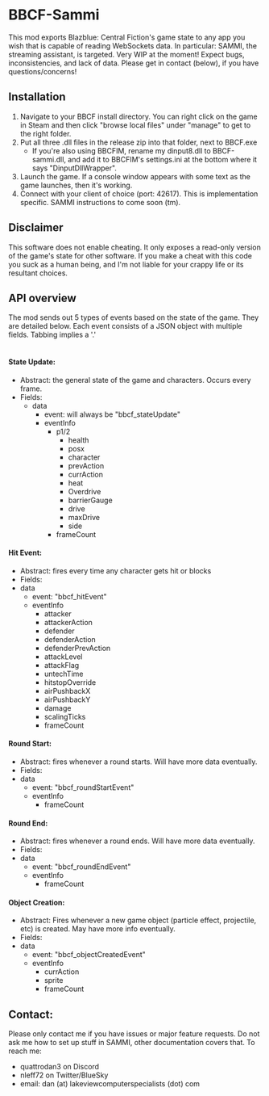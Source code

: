 # BBCF-Sammi

This mod exports Blazblue: Central Fiction's game state to any app you wish that is capable of reading WebSockets data. In particular: SAMMI, the streaming assistant, is targeted.
Very WIP at the moment! Expect bugs, inconsistencies, and lack of data. Please get in contact (below), if you have questions/concerns!

## Installation
1. Navigate to your BBCF install directory. You can right click on the game in Steam and then click "browse local files" under "manage" to get to the right folder.
2. Put all three .dll files in the release zip into that folder, next to BBCF.exe
    * If you're also using BBCFIM, rename my dinput8.dll to BBCF-sammi.dll, and add it to BBCFIM's settings.ini at the bottom where it says "DinputDllWrapper".
3. Launch the game. If a console window appears with some text as the game launches, then it's working.
4. Connect with your client of choice (port: 42617). This is implementation specific. SAMMI instructions to come soon (tm).

## Disclaimer
This software does not enable cheating. It only exposes a read-only version of the game's state for other software. If you make a cheat with this code you suck as a human being, and I'm not liable for your crappy life or its resultant choices.

## API overview
The mod sends out 5 types of events based on the state of the game. They are detailed below.
Each event consists of a JSON object with multiple fields. Tabbing implies a '.'
<br><br>
#### State Update:
* Abstract: the general state of the game and characters. Occurs every frame.
* Fields:
    * data
	    * event: will always be "bbcf_stateUpdate"
	    * eventInfo
    		* p1/2
    			* health
    			* posx
    			* character
    			* prevAction
    			* currAction
    			* heat
    			* Overdrive
    			* barrierGauge
    			* drive
    			* maxDrive
    			* side
    		* frameCount

#### Hit Event:
* Abstract: fires every time any character gets hit or blocks
* Fields:
* data
	* event: "bbcf_hitEvent"
	* eventInfo
		* attacker
		* attackerAction
		* defender
		* defenderAction
		* defenderPrevAction
		* attackLevel
		* attackFlag
		* untechTime
		* hitstopOverride
		* airPushbackX
		* airPushbackY
		* damage
		* scalingTicks
		* frameCount

#### Round Start:
* Abstract: fires whenever a round starts. Will have more data eventually.
* Fields:
* data
	* event: "bbcf_roundStartEvent"
	* eventInfo
		* frameCount

#### Round End:
* Abstract: fires whenever a round ends. Will have more data eventually.
* Fields:
* data
	* event: "bbcf_roundEndEvent"
	* eventInfo
		* frameCount

#### Object Creation:
* Abstract: Fires whenever a new game object (particle effect, projectile, etc) is created. May have more info eventually.
* Fields:
* data
	* event: "bbcf_objectCreatedEvent"
	* eventInfo
		* currAction
		* sprite
		* frameCount
		
## Contact:
Please only contact me if you have issues or major feature requests. Do not ask me how to set up stuff in SAMMI, other documentation covers that.
To reach me:
* quattrodan3 on Discord
* nleff72 on Twitter/BlueSky
* email: dan (at) lakeviewcomputerspecialists (dot) com
